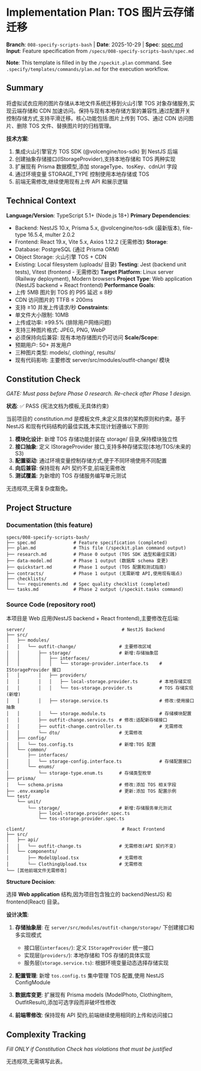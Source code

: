 # Implementation Plan: TOS 图片云存储迁移

**Branch**: `008-specify-scripts-bash` | **Date**: 2025-10-29 | **Spec**: [spec.md](./spec.md)
**Input**: Feature specification from `/specs/008-specify-scripts-bash/spec.md`

**Note**: This template is filled in by the `/speckit.plan` command. See `.specify/templates/commands/plan.md` for the execution workflow.

## Summary

将虚拟试衣应用的图片存储从本地文件系统迁移到火山引擎 TOS 对象存储服务,实现云端存储和 CDN 加速访问。保持与现有本地存储方案的兼容性,通过配置开关控制存储方式,支持平滑迁移。核心功能包括:图片上传到 TOS、通过 CDN 访问图片、删除 TOS 文件、替换图片时的归档管理。

**技术方案**:
1. 集成火山引擎官方 TOS SDK (@volcengine/tos-sdk) 到 NestJS 后端
2. 创建抽象存储接口(IStorageProvider),支持本地存储和 TOS 两种实现
3. 扩展现有 Prisma 数据模型,添加 storageType、tosKey、cdnUrl 字段
4. 通过环境变量 STORAGE_TYPE 控制使用本地存储或 TOS
5. 前端无需修改,继续使用现有上传 API 和展示逻辑

## Technical Context

**Language/Version**: TypeScript 5.1+ (Node.js 18+)
**Primary Dependencies**:
  - Backend: NestJS 10.x, Prisma 5.x, @volcengine/tos-sdk (最新版本), file-type 16.5.4, multer 2.0.2
  - Frontend: React 19.x, Vite 5.x, Axios 1.12.2 (无需修改)
**Storage**:
  - Database: PostgreSQL (通过 Prisma ORM)
  - Object Storage: 火山引擎 TOS + CDN
  - Existing: Local filesystem (uploads/ 目录)
**Testing**: Jest (backend unit tests), Vitest (frontend - 无需修改)
**Target Platform**: Linux server (Railway deployment), Modern browsers
**Project Type**: Web application (NestJS backend + React frontend)
**Performance Goals**:
  - 上传 5MB 图片到 TOS 的 P95 延迟 ≤ 8秒
  - CDN 访问图片的 TTFB ≤ 200ms
  - 支持 ≥10 并发上传请求/秒
**Constraints**:
  - 单文件大小限制: 10MB
  - 上传成功率: ≥99.5% (排除用户网络问题)
  - 支持三种图片格式: JPEG, PNG, WebP
  - 必须保持向后兼容: 现有本地存储图片仍可访问
**Scale/Scope**:
  - 预期用户: 50+ 并发用户
  - 三种图片类型: models/, clothing/, results/
  - 现有代码影响: 主要修改 server/src/modules/outfit-change/ 模块

## Constitution Check

*GATE: Must pass before Phase 0 research. Re-check after Phase 1 design.*

**状态**: ✅ PASS (宪法文档为模板,无具体约束)

当前项目的 constitution.md 是模板文件,未定义具体的架构原则和约束。基于 NestJS 和现有代码结构的最佳实践,本实现计划遵循以下原则:

1. **模块化设计**: 新增 TOS 存储功能封装在 storage/ 目录,保持模块独立性
2. **接口抽象**: 定义 IStorageProvider 接口,支持多种存储实现(本地/TOS/未来的 S3)
3. **配置驱动**: 通过环境变量控制存储方式,便于不同环境使用不同配置
4. **向后兼容**: 保持现有 API 契约不变,前端无需修改
5. **测试覆盖**: 为新增的 TOS 存储服务编写单元测试

无违规项,无需复杂度豁免。

## Project Structure

### Documentation (this feature)

```
specs/008-specify-scripts-bash/
├── spec.md              # Feature specification (completed)
├── plan.md              # This file (/speckit.plan command output)
├── research.md          # Phase 0 output (TOS SDK 选型和最佳实践)
├── data-model.md        # Phase 1 output (数据库 schema 变更)
├── quickstart.md        # Phase 1 output (TOS 配置和测试指南)
├── contracts/           # Phase 1 output (无需新增 API,使用现有端点)
├── checklists/
│   └── requirements.md  # Spec quality checklist (completed)
└── tasks.md             # Phase 2 output (/speckit.tasks command)
```

### Source Code (repository root)

本项目是 Web 应用(NestJS backend + React frontend),主要修改在后端:

```
server/                                    # NestJS Backend
├── src/
│   ├── modules/
│   │   └── outfit-change/                # 主要修改区域
│   │       ├── storage/                  # 新增:存储抽象层
│   │       │   ├── interfaces/
│   │       │   │   └── storage-provider.interface.ts    # IStorageProvider 接口
│   │       │   ├── providers/
│   │       │   │   ├── local-storage.provider.ts        # 本地存储实现
│   │       │   │   └── tos-storage.provider.ts          # TOS 存储实现(新增)
│   │       │   ├── storage.service.ts                   # 修改:使用接口抽象
│   │       │   └── storage.module.ts                    # 存储模块配置
│   │       ├── outfit-change.service.ts  # 修改:适配新存储接口
│   │       ├── outfit-change.controller.ts              # 无需修改
│   │       └── dto/                      # 无需修改
│   ├── config/
│   │   └── tos.config.ts                 # 新增:TOS 配置
│   └── common/
│       ├── interfaces/
│       │   └── storage-config.interface.ts              # 存储配置接口
│       └── enums/
│           └── storage-type.enum.ts      # 存储类型枚举
├── prisma/
│   └── schema.prisma                     # 修改:添加 TOS 相关字段
├── .env.example                          # 更新:添加 TOS 配置示例
└── test/
    └── unit/
        └── storage/                      # 新增:存储服务单元测试
            ├── local-storage.provider.spec.ts
            └── tos-storage.provider.spec.ts

client/                                    # React Frontend
├── src/
│   ├── api/
│   │   └── outfit-change.ts              # 无需修改(API 契约不变)
│   └── components/
│       ├── ModelUpload.tsx               # 无需修改
│       └── ClothingUpload.tsx            # 无需修改
└── [其他前端文件无需修改]
```

**Structure Decision**:

选择 **Web application** 结构,因为项目包含独立的 backend(NestJS) 和 frontend(React) 目录。

**设计决策**:
1. **存储抽象层**: 在 `server/src/modules/outfit-change/storage/` 下创建接口和多实现模式
   - 接口层(`interfaces/`): 定义 `IStorageProvider` 统一接口
   - 实现层(`providers/`): 本地存储和 TOS 存储的具体实现
   - 服务层(`storage.service.ts`): 根据环境变量动态选择存储实现

2. **配置管理**: 新增 `tos.config.ts` 集中管理 TOS 配置,使用 NestJS ConfigModule

3. **数据库变更**: 扩展现有 Prisma models (ModelPhoto, ClothingItem, OutfitResult),添加可选字段而非破坏性修改

4. **前端零修改**: 保持现有 API 契约,前端继续使用相同的上传和访问接口

## Complexity Tracking

*Fill ONLY if Constitution Check has violations that must be justified*

无违规项,无需填写此表。

